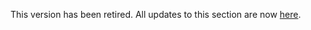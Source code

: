This version has been retired. All updates to this section are now [here](https://github.com/investindex/Advice).

&nbsp;

&nbsp;

&nbsp;
